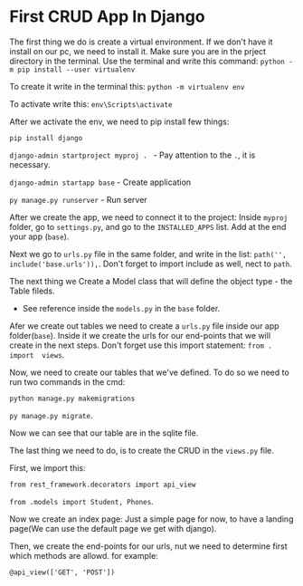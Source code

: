 # First CRUD App In Django

The first thing we do is create a virtual environment.
If we don't have it install on our pc, we need to install it.
Make sure you are in the prject directory in the terminal.
Use the terminal and write this command:
`python -m pip install --user virtualenv `

To create it write in the terminal this:
`python -m virtualenv env`

To activate write this:
`env\Scripts\activate`

After we activate the env, we need to pip install few things:

  `pip install django` 
  
  `django-admin startproject myproj . ` - Pay attention to the `.`, it is necessary.
  
  `django-admin startapp base` - Create application
  
  `py manage.py runserver` - Run server

After we create the app, we need to connect it to the project:
Inside `myproj` folder, go to `settings.py`, and go to the 
`INSTALLED_APPS` list. Add at the end your app (`base`).

Next we go to `urls.py` file in the same folder, and write in the list:
`path('', include('base.urls')),`. Don't forget to import include as well, nect to `path`.

The next thing we Create a Model class that will define the object type - the Table fileds.
* See reference inside the `models.py` in the `base` folder.

Afer we create out tables we need to create a `urls.py` file inside our app folder(`base`).
Inside it we create the urls for our end-points that we will create in the next steps.
Don't forget use this import statement:
`from . import  views`.

Now, we need to create our tables that we've defined. To do so we need to run two commands in the cmd:

`python manage.py makemigrations`

`py manage.py migrate`.

Now we can see that our table are in the sqlite file.

The last thing we need to do, is to create the CRUD in the `views.py` file.

First, we import this:

`from rest_framework.decorators import api_view`

`from .models import Student, Phones`.

Now we create an index page:
Just a simple page for now, to have a landing page(We can use the default page we get with django).

Then, we create the end-points for our urls,
nut we need to determine first which methods are allowd.
for example:

`@api_view(['GET', 'POST'])`
